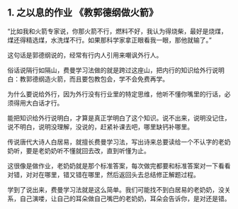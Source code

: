## 1. 之以息的作业 《教郭德纲做火箭》

“比如我和火箭专家说，你那火箭不行，燃料不好，我认为得烧柴，最好是烧煤，煤还得精选煤，水洗煤不行。如果那科学家拿正眼看我一眼，那他就输了。”

这句话是郭德纲说的，经常有行内人引用来嘲讽外行人。

俗话说隔行如隔山，费曼学习法做的就是跨过这座山，把内行的知识给外行说明白：教郭德纲造火箭，而且要包教包会，学不会免费再学。

为什么要说给外行，因为外行没有行业里的特定思维，他听不懂你嘴里的行话，必须得用大白话才行。

能把知识给外行说明白，才算是真正学明白了这个知识。说不出来，说明没记住，说不明白，说明没理解，没说的，赶紧补课去吧，哪里缺钙补哪里。

传说唐代大诗人白居易，就擅长费曼学习法，写出诗来总要读给一个不认字的老奶奶听，要是老奶奶听不懂就回去改，直到听懂为止。

这很像是做作业，老奶奶就是那个标准答案，每次做完都要和标准答案对一下看看对错，对对在哪里，错又错在哪里，然后返回头去总结修正解题过程。

学到了说出来，费曼学习法就是这么简单。我们可能找不到白居易的老奶奶，没关系，自己演喽，让自己的耳朵做自己嘴巴的老奶奶，耳朵会告诉你，是对还是错。

